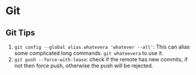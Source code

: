 # Git

## Git Tips

1. `git config --global alias.whatevera 'whatever --all'`: This can alias some complicated long commands. `git whateevera` to use it.
2. `git push --force-with-lease`: check if the remote has new commits, if not then force push, otherwise the push will be rejected.
